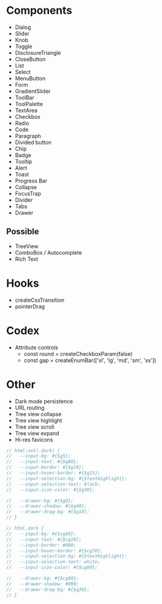 # Components

* Dialog
* Slider
* Knob
* Toggle
* DisclosureTriangle
* CloseButton
* List
* Select
* MenuButton
* Form
* GradientSlider
* ToolBar
* ToolPalette
* TextArea
* Checkbox
* Radio
* Code
* Paragraph
* Divided button
* Chip
* Badge
* Tooltip
* Alert
* Toast
* Progress Bar
* Collapse
* FocusTrap
* Divider
* Tabs
* Drawer

## Possible

* TreeView
* ComboBox / Autocomplete
* Rich Text

# Hooks

* createCssTransition
* pointerDrag

# Codex

* Attribute controls
  * const round = createCheckboxParam(false)
  * const gap = createEnumBar(['xl', 'lg', 'md', 'sm', 'xs'])

# Other

* Dark mode persistence
* URL routing
* Tree view collapse
* Tree view highlight
* Tree view scroll
* Tree view expand
* Hi-res favicons

```ts
// html:not(.dark) {
//   --input-bg: #{$g5};
//   --input-text: #{$g80};
//   --input-border: #{$g10};
//   --input-hover-border: #{$g15};
//   --input-selection-bg: #{$textHighlight};
//   --input-selection-text: black;
//   --input-icon-color: #{$g30};

//   --drawer-bg: #{$g0};
//   --drawer-shadow: #{$g40};
//   --drawer-drag-bg: #{$g10};
// }

// html.dark {
//   --input-bg: #{$cg90};
//   --input-text: #{$cg20};
//   --input-border: #000;
//   --input-hover-border: #{$cg70};
//   --input-selection-bg: #{$textHighlight};
//   --input-selection-text: white;
//   --input-icon-color: #{$cg60};

//   --drawer-bg: #{$cg80};
//   --drawer-shadow: #000;
//   --drawer-drag-bg: #{$g30};
// }
```
